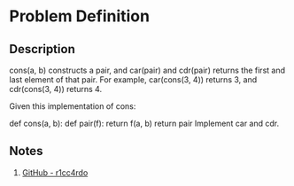 # Problem Definition

## Description

cons(a, b) constructs a pair, and car(pair) and cdr(pair) returns the first and last element of that pair. For example, car(cons(3, 4)) returns 3, and cdr(cons(3, 4)) returns 4.

Given this implementation of cons:

def cons(a, b):
    def pair(f):
        return f(a, b)
    return pair
Implement car and cdr.

## Notes

1. [GitHub - r1cc4rdo](https://github.com/r1cc4rdo/daily_coding_problem/blob/master/daily_coding_problem_01_05.py)